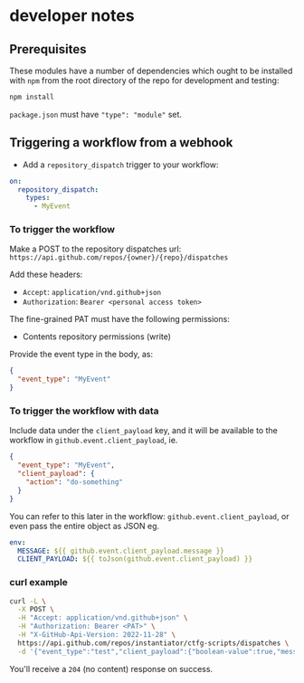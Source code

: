 # developer notes

## Prerequisites

These modules have a number of dependencies which ought to be installed with `npm` from the root directory of the repo for development and testing:

```bash
npm install
```

`package.json` must have `"type": "module"` set.

## Triggering a workflow from a webhook

* Add a `repository_dispatch` trigger to your workflow:

```yaml
on:
  repository_dispatch:
    types:
      - MyEvent
```

### To trigger the workflow

Make a POST to the repository dispatches url: `https://api.github.com/repos/{owner}/{repo}/dispatches`

Add these headers:

* `Accept`: `application/vnd.github+json`
* `Authorization`: `Bearer <personal access token>`

The fine-grained PAT must have the following permissions:

* Contents repository permissions (write)

Provide the event type in the body, as:

```json
{
  "event_type": "MyEvent"
}
```

### To trigger the workflow with data

Include data under the `client_payload` key, and it will be available to the workflow in `github.event.client_payload`, ie.

```json
{
  "event_type": "MyEvent",
  "client_payload": {
    "action": "do-something"
  }
}
```

You can refer to this later in the workflow: `github.event.client_payload`, or even pass the entire object as JSON eg.

```yaml
env:
  MESSAGE: ${{ github.event.client_payload.message }}
  CLIENT_PAYLOAD: ${{ toJson(github.event.client_payload) }}
```

### curl example

```bash
curl -L \
  -X POST \
  -H "Accept: application/vnd.github+json" \
  -H "Authorization: Bearer <PAT>" \
  -H "X-GitHub-Api-Version: 2022-11-28" \
  https://api.github.com/repos/instantiator/ctfg-scripts/dispatches \
  -d '{"event_type":"test","client_payload":{"boolean-value":true,"message":"this is a test"}}'
```

You'll receive a `204` (no content) response on success.
